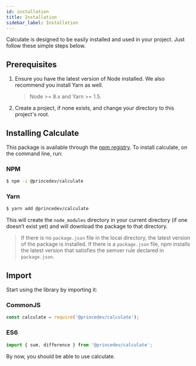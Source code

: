 ```yaml
---
id: installation
title: Installation
sidebar_label: Installation
---
```


Calculate is designed to be easily installed and used in your project. Just follow these simple steps below.

## Prerequisites

<ol>
  <li>
    <p>
      Ensure you have the latest version of Node installed. We also recommend you install Yarn as well.
    </p>
    <blockquote>
      Node >= 8.x and Yarn >= 1.5.
    </blockquote>
  </li>
  <li>
    <p>
      Create a project, if none exists, and change your directory to this project's root.
    </p>
  </li>
</ol>

## Installing Calculate

This package is available through the [npm registry](https://www.npmjs.com/package/@princedev/calculate). To install calculate, on the command line, run:

### NPM

```bash
$ npm -i @princedev/calculate
```

### Yarn

```bash
$ yarn add @princedev/calculate
```

This will create the `node_modules` directory in your current directory (if one doesn’t exist yet) and will download the package to that directory.

> If there is no `package.json` file in the local directory, the latest version of the package is installed. If there is a `package.json` file, npm installs the latest version that satisfies the semver rule declared in `package.json`.

## Import

Start using the library by importing it:

### CommonJS

```javascript
const calculate = require('@princedev/calculate');
```

### ES6

```javascript
import { sum, difference } from '@princedev/calculate';
```

By now, you should be able to use calculate.
